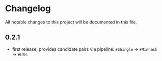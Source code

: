 # Changelog
All notable changes to this project will be documented in this file.

## 0.2.1
 - first release, provides candidate pairs via pipeline: `#Shingle` -> `#Minhash` -> `#LSH`.